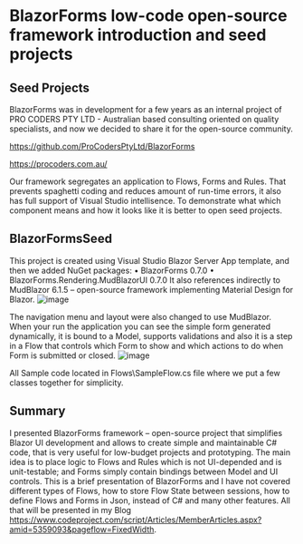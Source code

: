 # BlazorForms low-code open-source framework introduction and seed projects

## Seed Projects

BlazorForms was in development for a few years as an internal project of PRO CODERS PTY LTD - Australian based consulting oriented on quality specialists, and now we decided to share it for the open-source community.

https://github.com/ProCodersPtyLtd/BlazorForms

https://procoders.com.au/

Our framework segregates an application to Flows, Forms and Rules. That prevents spaghetti coding and reduces amount of run-time errors, it also has full support of Visual Studio intellisence. 
To demonstrate what which component means and how it looks like it is better to open seed projects.

## BlazorFormsSeed

This project is created using Visual Studio Blazor Server App template, and then we added NuGet packages:
•	BlazorForms 0.7.0
•	BlazorForms.Rendering.MudBlazorUI 0.7.0
It also references indirectly to MudBlazor 6.1.5 – open-source framework implementing Material Design for Blazor.
![image](https://user-images.githubusercontent.com/6533278/210188312-29ec29f7-ad52-4480-ade3-abe4cbced6c3.png)

The navigation menu and layout were also changed to use MudBlazor.
When your run the application you can see the simple form generated dynamically, it is bound to a Model, supports validations and also it is a step in a Flow that controls which Form to show and which actions to do when Form is submitted or closed.
![image](https://user-images.githubusercontent.com/6533278/210188319-38eef3fc-c3f0-4821-8300-e42eaf0bf7ce.png)

All Sample code located in Flows\SampleFlow.cs file where we put a few classes together for simplicity.

## Summary
I presented BlazorForms framework – open-source project that simplifies Blazor UI development and allows to create simple and maintainable C# code, that is very useful for low-budget projects and prototyping. The main idea is to place logic to Flows and Rules which is not UI-depended and is unit-testable; and Forms simply contain bindings between Model and UI controls.
This is a brief presentation of BlazorForms and I have not covered different types of Flows, how to store Flow State between sessions, how to define Flows and Forms in Json, instead of C# and many other features. All that will be presented in my Blog https://www.codeproject.com/script/Articles/MemberArticles.aspx?amid=5359093&pageflow=FixedWidth.

